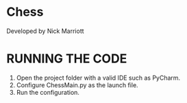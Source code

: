 # Chess

Developed by Nick Marriott

# RUNNING THE CODE
1. Open the project folder with a valid IDE such as PyCharm.
2. Configure ChessMain.py as the launch file.
3. Run the configuration. 